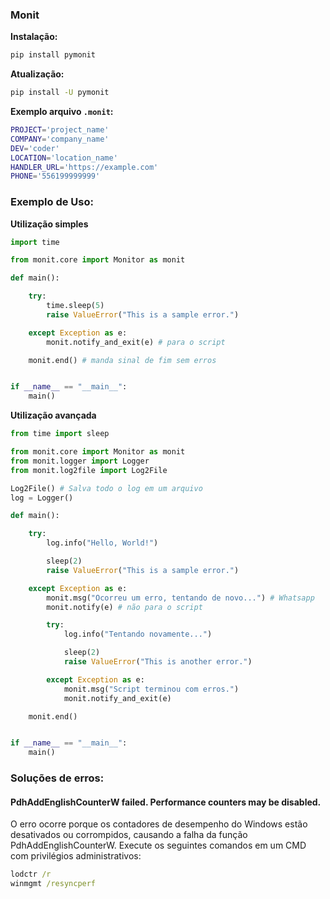 ### Monit

**Instalação:**
```bash
pip install pymonit
```
**Atualização:**
```bash
pip install -U pymonit
```
**Exemplo arquivo `.monit`:**
```bash
PROJECT='project_name'
COMPANY='company_name'
DEV='coder'
LOCATION='location_name'
HANDLER_URL='https://example.com'
PHONE='556199999999'
```
### Exemplo de Uso:

**Utilização simples**
```python
import time

from monit.core import Monitor as monit

def main():

    try:
        time.sleep(5)
        raise ValueError("This is a sample error.")

    except Exception as e:
        monit.notify_and_exit(e) # para o script

    monit.end() # manda sinal de fim sem erros


if __name__ == "__main__":
    main()
```

**Utilização avançada**

```Python
from time import sleep

from monit.core import Monitor as monit
from monit.logger import Logger
from monit.log2file import Log2File

Log2File() # Salva todo o log em um arquivo
log = Logger()

def main():

    try:
        log.info("Hello, World!")

        sleep(2)
        raise ValueError("This is a sample error.")

    except Exception as e:
        monit.msg("Ocorreu um erro, tentando de novo...") # Whatsapp
        monit.notify(e) # não para o script

        try:
            log.info("Tentando novamente...")

            sleep(2)
            raise ValueError("This is another error.")

        except Exception as e:
            monit.msg("Script terminou com erros.")
            monit.notify_and_exit(e)

    monit.end()


if __name__ == "__main__":
    main()
```

### Soluções de erros:

#### PdhAddEnglishCounterW failed. Performance counters may be disabled.

O erro ocorre porque os contadores de desempenho do Windows estão desativados ou corrompidos, causando a falha da função PdhAddEnglishCounterW.
Execute os seguintes comandos em um CMD com privilégios administrativos:

```cmd
lodctr /r
winmgmt /resyncperf
```
